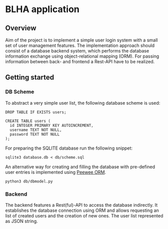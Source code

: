 # BLHA application

## Overview

Aim of the project is to implement a simple user login system with a small set of user management features. The implementation approach should consist of a database backend system, which performs the database information exchange using object-relational mapping (ORM). For passing information between back- and frontend a Rest-API have to be realized.  

## Getting started

### DB Scheme

To abstract a very simple user list, the following database scheme is used:

```
DROP TABLE IF EXISTS users;

CREATE TABLE users (
  id INTEGER PRIMARY KEY AUTOINCREMENT,
  username TEXT NOT NULL,
  password TEXT NOT NULL
);

```

For preparing the SQLITE database run the following snippet:

``` 
sqlite3 database.db < db/scheme.sql
```

An alternative way for creating and filling the database with pre-defined user entries is implemented using [Peewee ORM](https://docs.peewee-orm.com/en/latest/).
```
python3 db/dbmodel.py
```

### Backend

The backend features a Rest(ful)-API to access the database indirectly. It establishes the database connection using ORM and allows requesting an list of created users and the creation of new ones. The user list represented as JSON string.
